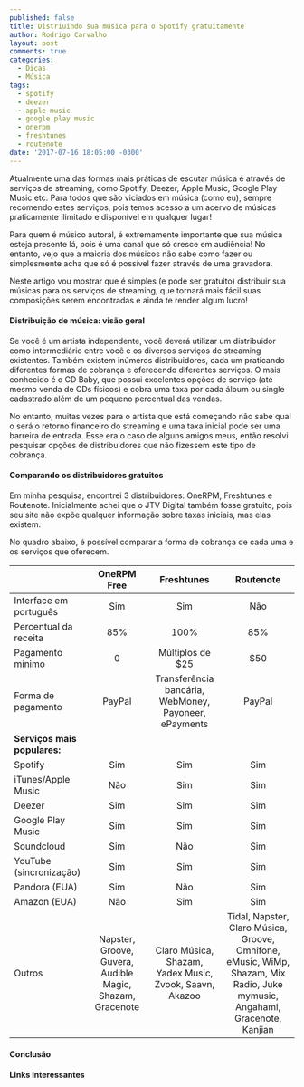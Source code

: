```yaml
---
published: false
title: Distriuindo sua música para o Spotify gratuitamente
author: Rodrigo Carvalho
layout: post
comments: true
categories:
  - Dicas
  - Música
tags:
  - spotify
  - deezer
  - apple music
  - google play music
  - onerpm
  - freshtunes
  - routenote
date: '2017-07-16 18:05:00 -0300'
---
```

Atualmente uma das formas mais práticas de escutar música é através de serviços de streaming, como Spotify, Deezer, Apple Music, Google Play Music etc. Para todos que são viciados em música (como eu), sempre recomendo estes serviços, pois temos acesso a um acervo de músicas praticamente ilimitado e disponível em qualquer lugar!

Para quem é músico autoral, é extremamente importante que sua música esteja presente lá, pois é uma canal que só cresce em audiência! No entanto, vejo que a maioria dos músicos não sabe como fazer ou simplesmente acha que só é possível fazer através de uma gravadora.

Neste artigo vou mostrar que é simples (e pode ser gratuito) distribuir sua músicas para os serviços de streaming, que tornará mais fácil suas composições serem encontradas e ainda te render algum lucro!

<!-- more -->

#### Distribuição de música: visão geral

Se você é um artista independente, você deverá utilizar um distribuidor como intermediário entre você e os diversos serviços de streaming existentes. Também existem inúmeros distribuidores, cada um praticando diferentes formas de cobrança e oferecendo diferentes serviços. O mais conhecido é o CD Baby, que possui excelentes opções de serviço (até mesmo venda de CDs físicos) e cobra uma taxa por cada álbum ou single cadastrado além de um pequeno percentual das vendas.

No entanto, muitas vezes para o artista que está começando não sabe qual o será o retorno financeiro do streaming e uma taxa inicial pode ser uma barreira de entrada. Esse era o caso de alguns amigos meus, então resolvi pesquisar opções de distribuidores que não fizessem este tipo de cobrança.

#### Comparando os distribuidores gratuitos

Em minha pesquisa, encontrei 3 distribuidores: OneRPM, Freshtunes e Routenote. Inicialmente achei que o JTV Digital também fosse gratuito, pois seu site não expõe qualquer informação sobre taxas iniciais, mas elas existem.

No quadro abaixo, é possível comparar a forma de cobrança de cada uma e os serviços que oferecem.

|  | OneRPM Free | Freshtunes | Routenote |
| :--- | :---: | :---: | :---: |
| Interface em português | Sim | Sim | Não |
| Percentual da receita | 85% | 100% | 85% |
| Pagamento mínimo | 0 | Múltiplos de $25 | $50 |
| Forma de pagamento | PayPal | Transferência bancária, WebMoney, Payoneer, ePayments | PayPal |
| **Serviços mais populares:** |  |  |  |
| Spotify | Sim | Sim | Sim |
| iTunes/Apple Music | Não | Sim | Sim |
| Deezer | Sim | Sim | Sim |
| Google Play Music | Sim | Sim | Sim |
| Soundcloud | Sim | Não | Sim |
| YouTube \(sincronização\) | Sim | Sim | Sim |
| Pandora \(EUA\) | Sim | Não | Sim |
| Amazon \(EUA\) | Não | Sim | Sim |
| Outros | Napster, Groove, Guvera, Audible Magic, Shazam, Gracenote | Claro Música, Shazam, Yadex Music, Zvook, Saavn, Akazoo | Tidal, Napster, Claro Música, Groove, Omnifone, eMusic, WiMp, Shazam, Mix Radio, Juke mymusic, Angahami, Gracenote, Kanjian |

#### Conclusão



#### Links interessantes

